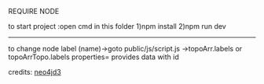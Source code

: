 REQUIRE NODE

to start project :open cmd in this folder
1)npm install
2)npm run dev

---

to change node label (name)->goto public/js/script.js ->topoArr.labels or topoArrTopo.labels
properties= provides data with id

credits: <a href="https://github.com/eisman/neo4jd3" >neo4jd3</a>
